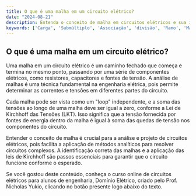 ```yaml
---
title: O que é uma malha em um circuito elétrico?
date: "2024-08-21"
description: Entenda o conceito de malha em circuitos elétricos e sua importância na análise de circuitos.
keywords: ['Carga', 'Submúltiplo', 'Associação', 'divisão', 'Ramo', 'Malha', 'tensão']
---
```


## O que é uma malha em um circuito elétrico?

Uma malha em um circuito elétrico é um caminho fechado que começa e termina no mesmo ponto, passando por uma série de componentes elétricos, como resistores, capacitores e fontes de tensão. A análise de malhas é uma técnica fundamental na engenharia elétrica, pois permite determinar as correntes e tensões em diferentes partes do circuito.

Cada malha pode ser vista como um "loop" independente, e a soma das tensões ao longo de uma malha deve ser igual a zero, conforme a Lei de Kirchhoff das Tensões (LKT). Isso significa que a tensão fornecida por fontes de energia dentro da malha é igual à soma das quedas de tensão nos componentes do circuito.

Entender o conceito de malha é crucial para a análise e projeto de circuitos elétricos, pois facilita a aplicação de métodos analíticos para resolver circuitos complexos. A identificação correta das malhas e a aplicação das leis de Kirchhoff são passos essenciais para garantir que o circuito funcione conforme o esperado.

Se você gostou deste conteúdo, conheça o curso online de circuitos elétricos para alunos de engenharia, Domínio Elétrico, criado pelo Prof. Nicholas Yukio, clicando no botão presente logo abaixo do texto.
